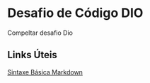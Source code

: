 # Desafio de Código DIO
Compeltar desafio Dio

## Links Úteis
[Sintaxe Básica Markdown](https://www.markdownguide.org/basic-syntax/)
